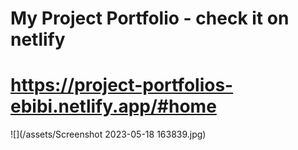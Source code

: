 # My Project Portfolio - check it on netlify
# https://project-portfolios-ebibi.netlify.app/#home
![](/assets/Screenshot 2023-05-18 163839.jpg)

